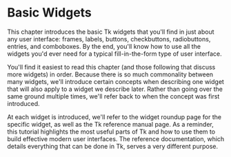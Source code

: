 # Basic Widgets

This chapter introduces the basic Tk widgets that you'll find in just about any
user interface: frames, labels, buttons, checkbuttons, radiobuttons, entries,
and comboboxes. By the end, you'll know how to use all the widgets you'd ever
need for a typical fill-in-the-form type of user interface.

You'll find it easiest to read this chapter (and those following that discuss
more widgets) in order. Because there is so much commonality between many
widgets, we'll introduce certain concepts when describing one widget that will
also apply to a widget we describe later. Rather than going over the same ground
multiple times, we'll refer back to when the concept was first introduced.

At each widget is introduced, we'll refer to the widget roundup page for the
specific widget, as well as the Tk reference manual page. As a reminder, this
tutorial highlights the most useful parts of Tk and how to use them to build
effective modern user interfaces. The reference documentation, which details
everything that can be done in Tk, serves a very different purpose.
